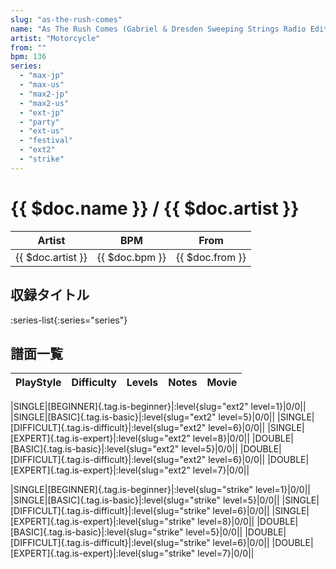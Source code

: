 ```yaml
---
slug: "as-the-rush-comes"
name: "As The Rush Comes (Gabriel & Dresden Sweeping Strings Radio Edit)"
artist: "Motorcycle"
from: ""
bpm: 136
series:
  - "max-jp"
  - "max-us"
  - "max2-jp"
  - "max2-us"
  - "ext-jp"
  - "party"
  - "ext-us"
  - "festival"
  - "ext2"
  - "strike"
---
```


# {{ $doc.name }} / {{ $doc.artist }}

|Artist|BPM|From|
|------|---|----|
|{{ $doc.artist }}|{{ $doc.bpm }}|{{ $doc.from }}|

## 収録タイトル

:series-list{:series="series"}

## 譜面一覧

|PlayStyle|Difficulty|Levels|Notes|Movie|
|---------|----------|------|-----|-----|
<!-- ext2 -->
|SINGLE|[BEGINNER]{.tag.is-beginner}|:level{slug="ext2" level=1}|0/0||
|SINGLE|[BASIC]{.tag.is-basic}|:level{slug="ext2" level=5}|0/0||
|SINGLE|[DIFFICULT]{.tag.is-difficult}|:level{slug="ext2" level=6}|0/0||
|SINGLE|[EXPERT]{.tag.is-expert}|:level{slug="ext2" level=8}|0/0||
|DOUBLE|[BASIC]{.tag.is-basic}|:level{slug="ext2" level=5}|0/0||
|DOUBLE|[DIFFICULT]{.tag.is-difficult}|:level{slug="ext2" level=6}|0/0||
|DOUBLE|[EXPERT]{.tag.is-expert}|:level{slug="ext2" level=7}|0/0||
<!-- strike -->
|SINGLE|[BEGINNER]{.tag.is-beginner}|:level{slug="strike" level=1}|0/0||
|SINGLE|[BASIC]{.tag.is-basic}|:level{slug="strike" level=5}|0/0||
|SINGLE|[DIFFICULT]{.tag.is-difficult}|:level{slug="strike" level=6}|0/0||
|SINGLE|[EXPERT]{.tag.is-expert}|:level{slug="strike" level=8}|0/0||
|DOUBLE|[BASIC]{.tag.is-basic}|:level{slug="strike" level=5}|0/0||
|DOUBLE|[DIFFICULT]{.tag.is-difficult}|:level{slug="strike" level=6}|0/0||
|DOUBLE|[EXPERT]{.tag.is-expert}|:level{slug="strike" level=7}|0/0||
